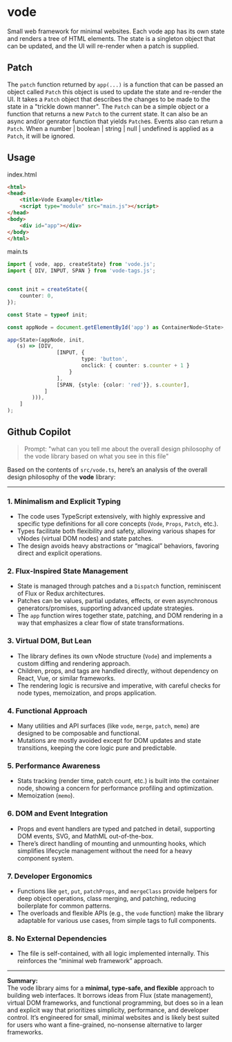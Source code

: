 # vode

Small web framework for minimal websites.
Each vode app has its own state and renders a tree of HTML elements.
The state is a singleton object that can be updated, and the UI will re-render when a patch is supplied.

## Patch

The `patch` function returned by `app(...)` is a function that can be passed an object called `Patch` this object is used to update the state and re-render the UI. It takes a `Patch` object that describes the changes to be made to the state in a "trickle down manner". The `Patch` can be a simple object or a function that returns a new `Patch` to the current state. It can also be an async and/or genrator function that yields `Patch`es. Events also can return a `Patch`. When a number | boolean | string | null | undefined is applied as a `Patch`, it will be ignored.

## Usage

index.html

```html
<html>
<head>
    <title>Vode Example</title>
    <script type="module" src="main.js"></script>
</head>
<body>
    <div id="app"></div>
</body>
</html>
```

main.ts
```ts
import { vode, app, createState} from 'vode.js';
import { DIV, INPUT, SPAN } from 'vode-tags.js';


const init = createState({
    counter: 0,
});

const State = typeof init;

const appNode = document.getElementById('app') as ContainerNode<State>;

app<State>(appNode, init, 
   (s) => [DIV,
                [INPUT, {
                        type: 'button', 
                        onclick: { counter: s.counter + 1 }
                    }
                ], 
                [SPAN, {style: {color: 'red'}}, s.counter],
            ]
        ))),
    ]
);
```

## Github Copilot

> Prompt: "what can you tell me about the overall design philosophy of the vode library based on what you see in this file"


Based on the contents of `src/vode.ts`, here’s an analysis of the overall design philosophy of the **vode** library:

---

### 1. **Minimalism and Explicit Typing**
- The code uses TypeScript extensively, with highly expressive and specific type definitions for all core concepts (`Vode`, `Props`, `Patch`, etc.).
- Types facilitate both flexibility and safety, allowing various shapes for vNodes (virtual DOM nodes) and state patches.
- The design avoids heavy abstractions or “magical” behaviors, favoring direct and explicit operations.

### 2. **Flux-Inspired State Management**
- State is managed through patches and a `Dispatch` function, reminiscent of Flux or Redux architectures.
- Patches can be values, partial updates, effects, or even asynchronous generators/promises, supporting advanced update strategies.
- The `app` function wires together state, patching, and DOM rendering in a way that emphasizes a clear flow of state transformations.

### 3. **Virtual DOM, But Lean**
- The library defines its own vNode structure (`Vode`) and implements a custom diffing and rendering approach.
- Children, props, and tags are handled directly, without dependency on React, Vue, or similar frameworks.
- The rendering logic is recursive and imperative, with careful checks for node types, memoization, and props application.

### 4. **Functional Approach**
- Many utilities and API surfaces (like `vode`, `merge`, `patch`, `memo`) are designed to be composable and functional.
- Mutations are mostly avoided except for DOM updates and state transitions, keeping the core logic pure and predictable.

### 5. **Performance Awareness**
- Stats tracking (render time, patch count, etc.) is built into the container node, showing a concern for performance profiling and optimization.
- Memoization (`memo`).

### 6. **DOM and Event Integration**
- Props and event handlers are typed and patched in detail, supporting DOM events, SVG, and MathML out-of-the-box.
- There’s direct handling of mounting and unmounting hooks, which simplifies lifecycle management without the need for a heavy component system.

### 7. **Developer Ergonomics**
- Functions like `get`, `put`, `patchProps`, and `mergeClass` provide helpers for deep object operations, class merging, and patching, reducing boilerplate for common patterns.
- The overloads and flexible APIs (e.g., the `vode` function) make the library adaptable for various use cases, from simple tags to full components.

### 8. **No External Dependencies**
- The file is self-contained, with all logic implemented internally. This reinforces the “minimal web framework” approach.

---

**Summary:**  
The vode library aims for a **minimal, type-safe, and flexible** approach to building web interfaces. It borrows ideas from Flux (state management), virtual DOM frameworks, and functional programming, but does so in a lean and explicit way that prioritizes simplicity, performance, and developer control. It’s engineered for small, minimal websites and is likely best suited for users who want a fine-grained, no-nonsense alternative to larger frameworks.